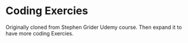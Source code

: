 # Coding Exercies

Originally cloned from Stephen Grider Udemy course.
Then expand it to have more coding Exercies.

